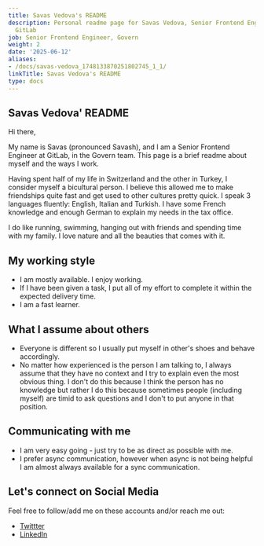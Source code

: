 ```yaml
---
title: Savas Vedova's README
description: Personal readme page for Savas Vedova, Senior Frontend Engineer, Govern,
  GitLab
job: Senior Frontend Engineer, Govern
weight: 2
date: '2025-06-12'
aliases:
- /docs/savas-vedova_1748133870251802745_1_1/
linkTitle: Savas Vedova's README
type: docs
---
```


## Savas Vedova' README

Hi there,

My name is Savas (pronounced Savash), and I am a Senior Frontend Engineer at GitLab, in the Govern team. This page is a brief readme about myself and the ways I work.

Having spent half of my life in Switzerland and the other in Turkey, I consider myself a bicultural person. I believe this allowed me to make friendships quite fast and get used to other cultures pretty quick. I speak 3 languages fluently: English, Italian and Turkish. I have some French knowledge and enough German to explain my needs in the tax office.

I do like running, swimming, hanging out with friends and spending time with my family. I love nature and all the beauties that comes with it.

## My working style

* I am mostly available. I enjoy working.
* If I have been given a task, I put all of my effort to complete it within the expected delivery time.
* I am a fast learner.

## What I assume about others

* Everyone is different so I usually put myself in other's shoes and behave accordingly.
* No matter how experienced is the person I am talking to, I always assume that they have no context and I try to explain even the most obvious thing. I don't do this because I think the person has no knowledge but rather I do this because sometimes people (including myself) are timid to ask questions and I don't to put anyone in that position.

## Communicating with me

* I am very easy going - just try to be as direct as possible with me.
* I prefer async communication, however when async is not being helpful I am almost always available for a sync communication.

## Let's connect on Social Media

Feel free to follow/add me on these accounts and/or reach me out:

* [Twittter](https://twitter.com/savasvedova)
* [LinkedIn](https://www.linkedin.com/in/savas-vedova)
